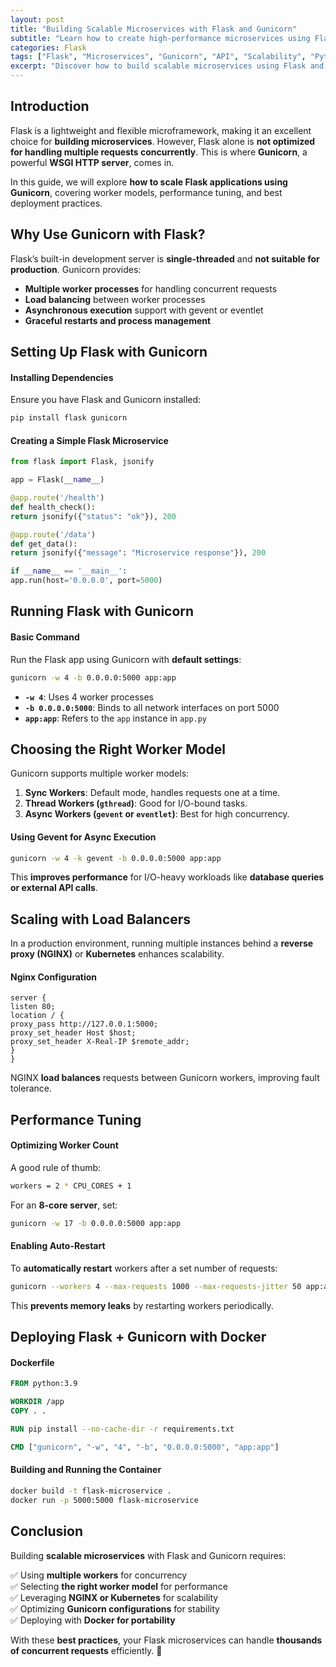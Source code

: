 ```yaml
---
layout: post
title: "Building Scalable Microservices with Flask and Gunicorn"
subtitle: "Learn how to create high-performance microservices using Flask and Gunicorn"
categories: Flask
tags: ["Flask", "Microservices", "Gunicorn", "API", "Scalability", "Python"]
excerpt: "Discover how to build scalable microservices using Flask and Gunicorn. Learn about worker models, performance tuning, and deployment strategies to optimize your API architecture."
---
```


## Introduction

Flask is a lightweight and flexible microframework, making it an excellent choice for **building microservices**. However, Flask alone is **not optimized for handling multiple requests concurrently**. This is where **Gunicorn**, a powerful **WSGI HTTP server**, comes in.

In this guide, we will explore **how to scale Flask applications using Gunicorn**, covering worker models, performance tuning, and best deployment practices.

## Why Use Gunicorn with Flask?

Flask’s built-in development server is **single-threaded** and **not suitable for production**. Gunicorn provides:

- **Multiple worker processes** for handling concurrent requests
- **Load balancing** between worker processes
- **Asynchronous execution** support with gevent or eventlet
- **Graceful restarts and process management**

## Setting Up Flask with Gunicorn

#### Installing Dependencies

Ensure you have Flask and Gunicorn installed:

```bash
pip install flask gunicorn
```

#### Creating a Simple Flask Microservice

```python
from flask import Flask, jsonify

app = Flask(__name__)

@app.route('/health')
def health_check():
return jsonify({"status": "ok"}), 200

@app.route('/data')
def get_data():
return jsonify({"message": "Microservice response"}), 200

if __name__ == '__main__':
app.run(host='0.0.0.0', port=5000)
```

## Running Flask with Gunicorn

#### Basic Command

Run the Flask app using Gunicorn with **default settings**:

```bash
gunicorn -w 4 -b 0.0.0.0:5000 app:app
```

- **`-w 4`**: Uses 4 worker processes
- **`-b 0.0.0.0:5000`**: Binds to all network interfaces on port 5000
- **`app:app`**: Refers to the `app` instance in `app.py`

## Choosing the Right Worker Model

Gunicorn supports multiple worker models:

1. **Sync Workers**: Default mode, handles requests one at a time.
2. **Thread Workers (`gthread`)**: Good for I/O-bound tasks.
3. **Async Workers (`gevent` or `eventlet`)**: Best for high concurrency.

#### Using Gevent for Async Execution

```bash
gunicorn -w 4 -k gevent -b 0.0.0.0:5000 app:app
```

This **improves performance** for I/O-heavy workloads like **database queries or external API calls**.

## Scaling with Load Balancers

In a production environment, running multiple instances behind a **reverse proxy (NGINX)** or **Kubernetes** enhances scalability.

#### Nginx Configuration

```nginx
server {
listen 80;
location / {
proxy_pass http://127.0.0.1:5000;
proxy_set_header Host $host;
proxy_set_header X-Real-IP $remote_addr;
}
}
```

NGINX **load balances** requests between Gunicorn workers, improving fault tolerance.

## Performance Tuning

#### Optimizing Worker Count

A good rule of thumb:

```bash
workers = 2 * CPU_CORES + 1
```

For an **8-core server**, set:

```bash
gunicorn -w 17 -b 0.0.0.0:5000 app:app
```

#### Enabling Auto-Restart

To **automatically restart** workers after a set number of requests:

```bash
gunicorn --workers 4 --max-requests 1000 --max-requests-jitter 50 app:app
```

This **prevents memory leaks** by restarting workers periodically.

## Deploying Flask + Gunicorn with Docker

#### Dockerfile

```dockerfile
FROM python:3.9

WORKDIR /app
COPY . .

RUN pip install --no-cache-dir -r requirements.txt

CMD ["gunicorn", "-w", "4", "-b", "0.0.0.0:5000", "app:app"]
```

#### Building and Running the Container

```bash
docker build -t flask-microservice .
docker run -p 5000:5000 flask-microservice
```

## Conclusion

Building **scalable microservices** with Flask and Gunicorn requires:

✅ Using **multiple workers** for concurrency  
✅ Selecting **the right worker model** for performance  
✅ Leveraging **NGINX or Kubernetes** for scalability  
✅ Optimizing **Gunicorn configurations** for stability  
✅ Deploying with **Docker for portability**

With these **best practices**, your Flask microservices can handle **thousands of concurrent requests** efficiently. 🚀  
